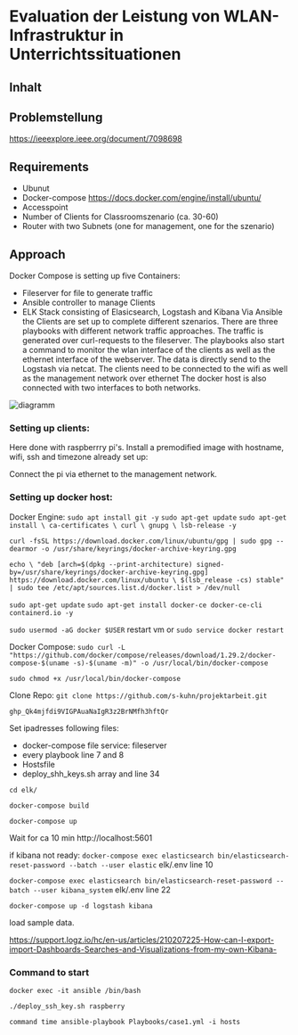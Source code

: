 # Evaluation der Leistung von WLAN-Infrastruktur in Unterrichtssituationen

## Inhalt

## Problemstellung
https://ieeexplore.ieee.org/document/7098698

## Requirements
- Ubunut
- Docker-compose https://docs.docker.com/engine/install/ubuntu/
- Accesspoint
- Number of Clients for Classroomszenario (ca. 30-60)
- Router with two Subnets (one for management, one for the szenario)

## Approach
Docker Compose is setting up five Containers:
- Fileserver for file to generate traffic
- Ansible controller to manage Clients
- ELK Stack consisting of Elasicsearch, Logstash and Kibana
Via Ansible the Clients are set up to complete different szenarios. There are three playbooks with different network traffic approaches.
The traffic is generated over curl-requests to the fileserver. The playbooks also start a command to monitor the wlan interface of the clients as well as the ethernet interface of the webserver.
The data is directly send to the Logstash via netcat.
The clients need to be connected to the wifi as well as the management network over ethernet
The docker host is also connected with two interfaces to both networks.

![diagramm](https://user-images.githubusercontent.com/62448107/155655469-66d681d3-ef49-4df4-8506-97caf589d30b.jpg)


### Setting up clients:
Here done with raspberrry pi's. Install a premodified image with hostname, wifi, ssh and timezone already set up: 

Connect the pi via ethernet to the management network.

### Setting up docker host:

Docker Engine:
`sudo apt install git -y`
`sudo apt-get update`
`sudo apt-get install \
    ca-certificates \
    curl \
    gnupg \
    lsb-release -y`

`curl -fsSL https://download.docker.com/linux/ubuntu/gpg | sudo gpg --dearmor -o /usr/share/keyrings/docker-archive-keyring.gpg`

`echo \
  "deb [arch=$(dpkg --print-architecture) signed-by=/usr/share/keyrings/docker-archive-keyring.gpg] https://download.docker.com/linux/ubuntu \
  $(lsb_release -cs) stable" | sudo tee /etc/apt/sources.list.d/docker.list > /dev/null`

`sudo apt-get update`
`sudo apt-get install docker-ce docker-ce-cli containerd.io -y`

`sudo usermod -aG docker $USER`
restart vm or
`sudo service docker restart`

Docker Compose:
`sudo curl -L "https://github.com/docker/compose/releases/download/1.29.2/docker-compose-$(uname -s)-$(uname -m)" -o /usr/local/bin/docker-compose`

`sudo chmod +x /usr/local/bin/docker-compose`

Clone Repo:
`git clone https://github.com/s-kuhn/projektarbeit.git`

`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`

Set ipadresses following files:
- docker-compose file service: fileserver
- every playbook line 7 and 8
- Hostsfile
- deploy_shh_keys.sh array and line 34

`cd elk/`

`docker-compose build`

`docker-compose up`

Wait for ca 10 min
http://localhost:5601

if kibana not ready:
`docker-compose exec elasticsearch bin/elasticsearch-reset-password --batch --user elastic`
elk/.env line 10

`docker-compose exec elasticsearch bin/elasticsearch-reset-password --batch --user kibana_system`
elk/.env line 22

`docker-compose up -d logstash kibana`

load sample data.

https://support.logz.io/hc/en-us/articles/210207225-How-can-I-export-import-Dashboards-Searches-and-Visualizations-from-my-own-Kibana-


### Command to start

`docker exec -it ansible /bin/bash`

`./deploy_ssh_key.sh raspberry`

`command time ansible-playbook Playbooks/case1.yml -i hosts`
